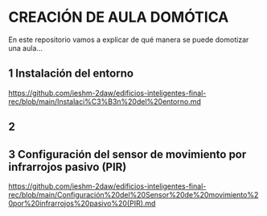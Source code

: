 # CREACIÓN DE AULA DOMÓTICA
En este repositorio vamos a explicar de qué manera se puede domotizar una aula...

## 1 Instalación del entorno
https://github.com/ieshm-2daw/edificios-inteligentes-final-rec/blob/main/Instalaci%C3%B3n%20del%20entorno.md

## 2 

## 3 Configuración del sensor de movimiento por infrarrojos pasivo (PIR)
https://github.com/ieshm-2daw/edificios-inteligentes-final-rec/blob/main/Configuración%20del%20Sensor%20de%20movimiento%20por%20infrarrojos%20pasivo%20(PIR).md
